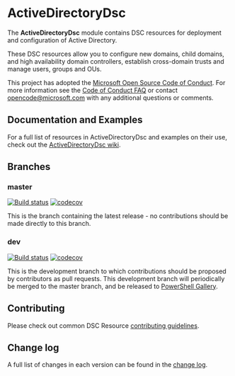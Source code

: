 # ActiveDirectoryDsc

The **ActiveDirectoryDsc** module contains DSC resources for deployment and
configuration of Active Directory.

These DSC resources allow you to configure new domains, child domains, and high
availability domain controllers, establish cross-domain trusts and manage users,
groups and OUs.

This project has adopted the [Microsoft Open Source Code of Conduct](https://opensource.microsoft.com/codeofconduct/).
For more information see the [Code of Conduct FAQ](https://opensource.microsoft.com/codeofconduct/faq/) or contact [opencode@microsoft.com](mailto:opencode@microsoft.com) with any additional questions or comments.

## Documentation and Examples

For a full list of resources in ActiveDirectoryDsc and examples on their use, check
out the [ActiveDirectoryDsc wiki](https://github.com/PowerShell/ActiveDirectoryDsc/wiki).

## Branches

### master

[![Build status](https://ci.appveyor.com/api/projects/status/x9haeb92nw57gjkh/branch/master?svg=true)](https://ci.appveyor.com/project/PowerShell/ActiveDirectoryDsc/branch/master)
[![codecov](https://codecov.io/gh/PowerShell/ActiveDirectoryDsc/branch/master/graph/badge.svg)](https://codecov.io/gh/PowerShell/ActiveDirectoryDsc/branch/master)

This is the branch containing the latest release -
no contributions should be made directly to this branch.

### dev

[![Build status](https://ci.appveyor.com/api/projects/status/x9haeb92nw57gjkh/branch/dev?svg=true)](https://ci.appveyor.com/project/PowerShell/ActiveDirectoryDsc/branch/dev)
[![codecov](https://codecov.io/gh/PowerShell/ActiveDirectoryDsc/branch/dev/graph/badge.svg)](https://codecov.io/gh/PowerShell/ActiveDirectoryDsc/branch/dev)

This is the development branch
to which contributions should be proposed by contributors as pull requests.
This development branch will periodically be merged to the master branch,
and be released to [PowerShell Gallery](https://www.powershellgallery.com/).

## Contributing

Please check out common DSC Resource [contributing guidelines](https://github.com/PowerShell/DscResources/blob/master/CONTRIBUTING.md).

## Change log

A full list of changes in each version can be found in the [change log](CHANGELOG.md).
